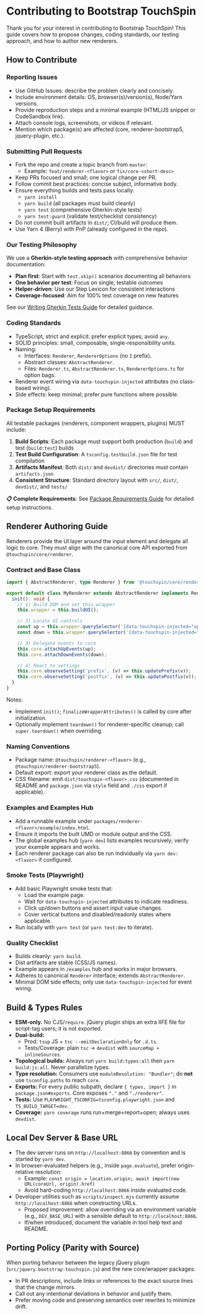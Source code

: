 # Contributing to Bootstrap TouchSpin

Thank you for your interest in contributing to Bootstrap TouchSpin! This guide covers how to propose changes, coding standards, our testing approach, and how to author new renderers.

## How to Contribute

### Reporting Issues
- Use GitHub Issues: describe the problem clearly and concisely.
- Include environment details: OS, browser(s)/version(s), Node/Yarn versions.
- Provide reproduction steps and a minimal example (HTML/JS snippet or CodeSandbox link).
- Attach console logs, screenshots, or videos if relevant.
- Mention which package(s) are affected (core, renderer-bootstrap5, jquery-plugin, etc.).

### Submitting Pull Requests
- Fork the repo and create a topic branch from `master`:
  - Example: `feat/renderer-<flavor>` or `fix/core-<short-desc>`
- Keep PRs focused and small; one logical change per PR.
- Follow commit best practices: concise subject, informative body.
- Ensure everything builds and tests pass locally:
  - `yarn install`
  - `yarn build` (all packages must build cleanly)
  - `yarn test` (comprehensive Gherkin-style tests)
  - `yarn test:guard` (validate test/checklist consistency)
- Do not commit built artifacts in `dist/`; CI/build will produce them.
- Use Yarn 4 (Berry) with PnP (already configured in the repo).

### Our Testing Philosophy
We use a **Gherkin-style testing approach** with comprehensive behavior documentation:

- **Plan first**: Start with `test.skip()` scenarios documenting all behaviors
- **One behavior per test**: Focus on single, testable outcomes
- **Helper-driven**: Use our Step Lexicon for consistent interactions
- **Coverage-focused**: Aim for 100% test coverage on new features

See our [Writing Gherkin Tests Guide](docs/WRITING_GHERKIN_TESTS.md) for detailed guidance.

### Coding Standards
- TypeScript, strict and explicit: prefer explicit types; avoid `any`.
- SOLID principles: small, composable, single-responsibility units.
- Naming:
  - Interfaces: `Renderer`, `RendererOptions` (no `I` prefix).
  - Abstract classes: `AbstractRenderer`.
  - Files: `Renderer.ts`, `AbstractRenderer.ts`, `RendererOptions.ts` for option bags.
- Renderer event wiring via `data-touchspin-injected` attributes (no class-based wiring).
- Side effects: keep minimal; prefer pure functions where possible.

### Package Setup Requirements

All testable packages (renderers, component wrappers, plugins) MUST include:

1. **Build Scripts**: Each package must support both production (`build`) and test (`build:test`) builds
2. **Test Build Configuration**: A `tsconfig.testbuild.json` file for test compilation
3. **Artifacts Manifest**: Both `dist/` and `devdist/` directories must contain `artifacts.json`
4. **Consistent Structure**: Standard directory layout with `src/`, `dist/`, `devdist/`, and `tests/`

**📋 Complete Requirements**: See [Package Requirements Guide](docs/architecture/package-requirements.md) for detailed setup instructions.

## Renderer Authoring Guide

Renderers provide the UI layer around the input element and delegate all logic to core. They must align with the canonical core API exported from `@touchspin/core/renderer`.

### Contract and Base Class

```ts
import { AbstractRenderer, type Renderer } from '@touchspin/core/renderer';

export default class MyRenderer extends AbstractRenderer implements Renderer {
  init(): void {
    // 1) Build DOM and set this.wrapper
    this.wrapper = this.buildUI();

    // 2) Locate UI controls
    const up = this.wrapper.querySelector('[data-touchspin-injected="up"]') as HTMLElement | null;
    const down = this.wrapper.querySelector('[data-touchspin-injected="down"]') as HTMLElement | null;

    // 3) Delegate events to core
    this.core.attachUpEvents(up);
    this.core.attachDownEvents(down);

    // 4) React to settings
    this.core.observeSetting('prefix', (v) => this.updatePrefix(v));
    this.core.observeSetting('postfix', (v) => this.updatePostfix(v));
  }
}
```

Notes:
- Implement `init()`; `finalizeWrapperAttributes()` is called by core after initialization.
- Optionally implement `teardown()` for renderer-specific cleanup; call `super.teardown()` when overriding.

### Naming Conventions
- Package name: `@touchspin/renderer-<flavor>` (e.g., `@touchspin/renderer-bootstrap5`).
- Default export: export your renderer class as the default.
- CSS filename: emit `dist/touchspin-<flavor>.css` (documented in README and `package.json` via `style` field and `./css` export if applicable).

### Examples and Examples Hub
- Add a runnable example under `packages/renderer-<flavor>/example/index.html`.
- Ensure it imports the built UMD or module output and the CSS.
- The global examples hub (`yarn dev`) lists examples recursively; verify your example appears and works.
- Each renderer package can also be run individually via `yarn dev:<flavor>` if configured.

### Smoke Tests (Playwright)
- Add basic Playwright smoke tests that:
  - Load the example page.
  - Wait for `data-touchspin-injected` attributes to indicate readiness.
  - Click up/down buttons and assert input value changes.
  - Cover vertical buttons and disabled/readonly states where applicable.
- Run locally with `yarn test` (or `yarn test:dev` to iterate).

### Quality Checklist
- Builds cleanly: `yarn build`.
- Dist artifacts are stable (CSS/JS names).
- Example appears in `/examples` hub and works in major browsers.
- Adheres to canonical `Renderer` interface; extends `AbstractRenderer`.
- Minimal DOM side effects; only use `data-touchspin-injected` for event wiring.

## Build & Types Rules

- **ESM-only.** No CJS/`require`. jQuery plugin ships an extra IIFE file for script-tag users; it is not exported.
- **Dual-build:**
  - Prod: `tsup` JS + `tsc --emitDeclarationOnly` for `.d.ts`.
  - Tests/Coverage: plain `tsc` → `devdist` with `sourceMap + inlineSources`.
- **Topological builds:** Always run `yarn build:types:all` then `yarn build:js:all`. Never parallelize types.
- **Type resolution:** Consumers use `moduleResolution: "Bundler"`; do **not** use `tsconfig.paths` to reach `core`.
- **Exports:** For every public subpath, declare `{ types, import }` in `package.json#exports`. Core exposes `"."` and `"./renderer"`.
- **Tests:** Use `PLAYWRIGHT_TSCONFIG=tsconfig.playwright.json` and `TS_BUILD_TARGET=dev`.
- **Coverage:** `yarn coverage` runs run+merge+report+open; always uses `devdist`.

## Local Dev Server & Base URL

- The dev server runs on `http://localhost:8866` by convention and is started by `yarn dev`.
- In browser-evaluated helpers (e.g., inside `page.evaluate`), prefer origin-relative resolution:
  - Example: `const origin = location.origin; await import(new URL(coreUrl, origin).href)`
  - Avoid hard-coding `http://localhost:8866` inside evaluated code.
- Developer utilities such as `scripts/inspect.mjs` currently assume `http://localhost:8866` when constructing URLs.
  - Proposed improvement: allow overriding via an environment variable (e.g., `DEV_BASE_URL`) with a sensible default to `http://localhost:8866`.
  - If/when introduced, document the variable in tool help text and README.

## Porting Policy (Parity with Source)

When porting behavior between the legacy jQuery plugin (`src/jquery.bootstrap-touchspin.js`) and the new core/wrapper packages:
- In PR descriptions, include links or references to the exact source lines that the change mirrors.
- Call out any intentional deviations in behavior and justify them.
- Prefer moving code and preserving semantics over rewrites to minimize drift.
